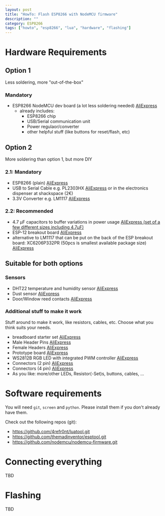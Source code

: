 ```yaml
---
layout: post
title: "HowTo: Flash ESP8266 with NodeMCU firmware"
description: ""
category: ESP8266 
tags: ["howto", "esp8266", "lua", "hardware", "flashing"]
---
```


# Hardware Requirements

## Option 1

Less soldering, more "out-of-the-box"

### Mandatory
* ESP8266 NodeMCU dev board (a lot less soldering needed)
  [AliExpress](http://s.click.aliexpress.com/e/Iqna2RZVb?af=717073896)
  * already includes:
    * ESP8266 chip
    * USB/Serial communication unit
    * Power regulaor/converter
    * other helpful stuff (like buttons for reset/flash, etc)

## Option 2

More soldering than option 1, but more DIY

### 2.1: Mandatory
* ESP8266 (plain) [AliExpress](http://s.click.aliexpress.com/e/Rby3bEEaE?af=717073896)
* USB to Serial Cable e.g. PL2303HX
  [AliExpress](http://s.click.aliexpress.com/e/vNjEu3RRz?af=717073896) or in the electronics dispenser at shackspace (2€)
* 3.3V Converter e.g. LM1117
  [AliExpress](http://s.click.aliexpress.com/e/yNbieUjyb?af=717073896)

### 2.2: Recommended
* 4.7 µF capacitors to buffer variations in power usage [AliExpress (set of a few different
  sizes including 4.7µF)](http://s.click.aliexpress.com/e/vnIamMVZB?af=717073896)
* ESP-12 breakout board
  [AliExpress](http://s.click.aliexpress.com/e/iiuJunIUN?af=717073896)
* alternative to LM1117 that can be put on the back of the ESP breakout board: XC6206P332PR (50pcs is smallest available
  package size) [AliExpress](http://s.click.aliexpress.com/e/BEiQVR7qj?af=717073896)

## Suitable for both options

### Sensors
* DHT22 temperature and humidity sensor [AliExpress](http://s.click.aliexpress.com/e/rnuvFMrny?af=717073896)
* Dust sensor [AliExpress](http://s.click.aliexpress.com/e/m6Q7emu7Q?af=717073896)
* Door/Window reed contacts [AliExpress](http://s.click.aliexpress.com/e/F6UnMFU7Q?af=717073896) 

### Additional stuff to make it work
Stuff around to make it work, like resistors, cables, etc. Choose what you think suits your needs.

* breadboard starter set [AliExpress](http://s.click.aliexpress.com/e/aMnaQzv7Q?af=717073896)
* Male Header Pins [AliExpress](http://s.click.aliexpress.com/e/6eAqjMJeU?af=717073896)
* Female Headers [AliExpress](http://s.click.aliexpress.com/e/UjyZRJ2ji?af=717073896)
* Prototype board [AliExpress](http://s.click.aliexpress.com/e/IUrzn2nMr?af=717073896)
* WS2812B RGB LED with integrated PWM controller [AliExpress](http://s.click.aliexpress.com/e/vrFiM3bi2?af=717073896)
* Connectors (2 pin) [AliExpress](http://s.click.aliexpress.com/e/UzJuzfy7M?af=717073896)
* Connectors (4 pin) [AliExpress](http://s.click.aliexpress.com/e/FiUzfa2nA?af=717073896)
* As you like: more/other LEDs, Resistor(-Set)s, buttons, cables, ...


# Software requirements

You will need `git`, `screen` and `python`. Please install them if you don't already have them.

Check out the following repos (git):

* https://github.com/4refr0nt/luatool.git
* https://github.com/themadinventor/esptool.git
* https://github.com/nodemcu/nodemcu-firmware.git

# Connecting everything

TBD

# Flashing

TBD
